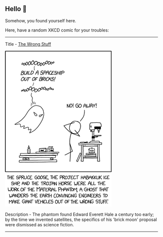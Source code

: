## Hello 👀

Somehow, you found yourself here.

Here, have a random XKCD comic for your troubles:

-----------------------------------

Title - [The Wrong Stuff](https://xkcd.com/2865)

![The Wrong Stuff](./random_comic.png)

Description - The phantom found Edward Everett Hale a century too early; by the time we invented satellites, the specifics of his 'brick moon' proposal were dismissed as science fiction.

-----------------------------------